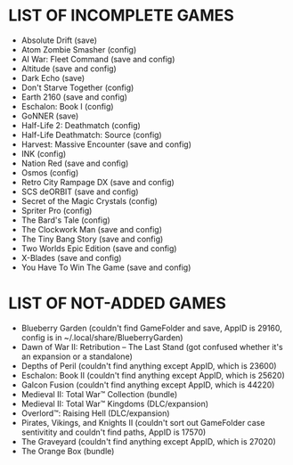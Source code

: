 # LIST OF INCOMPLETE GAMES

* Absolute Drift (save)
* Atom Zombie Smasher (config)
* AI War: Fleet Command (save and config)
* Altitude (save and config)
* Dark Echo (save)
* Don't Starve Together (config)
* Earth 2160 (save and config)
* Eschalon: Book I (config)
* GoNNER (save)
* Half-Life 2: Deathmatch (config)
* Half-Life Deathmatch: Source (config)
* Harvest: Massive Encounter (save and config)
* INK (config)
* Nation Red (save and config)
* Osmos (config)
* Retro City Rampage DX (save and config)
* SCS deORBIT (save and config)
* Secret of the Magic Crystals (config)
* Spriter Pro (config)
* The Bard's Tale (config)
* The Clockwork Man (save and config)
* The Tiny Bang Story (save and config)
* Two Worlds Epic Edition (save and config)
* X-Blades (save and config)
* You Have To Win The Game (save and config)

# LIST OF NOT-ADDED GAMES
* Blueberry Garden (couldn't find GameFolder and save, AppID is 29160, config is in ~/.local/share/BlueberryGarden)
* Dawn of War II: Retribution – The Last Stand (got confused whether it's an expansion or a standalone)
* Depths of Peril (couldn't find anything except AppID, which is 23600)
* Eschalon: Book II (couldn't find anything except AppID, which is 25620)
* Galcon Fusion (couldn't find anything except AppID, which is 44220)
* Medieval II: Total War™ Collection (bundle)
* Medieval II: Total War™ Kingdoms (DLC/expansion)
* Overlord™: Raising Hell (DLC/expansion)
* Pirates, Vikings, and Knights II (couldn't sort out GameFolder case sentivitity and couldn't find paths, AppID is 17570)
* The Graveyard (couldn't find anything except AppID, which is 27020)
* The Orange Box (bundle)








